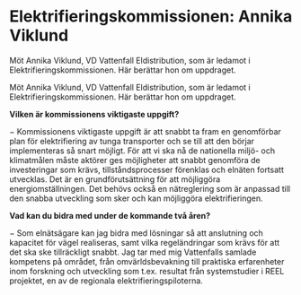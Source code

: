 # Elektrifieringskommissionen: Annika Viklund

Möt Annika Viklund, VD Vattenfall Eldistribution, som är ledamot i Elektrifieringskommissionen. Här berättar hon om uppdraget.

Möt Annika Viklund, VD Vattenfall Eldistribution, som är ledamot i Elektrifieringskommissionen. Här berättar hon om uppdraget.

**Vilken är kommissionens viktigaste uppgift?**

− Kommissionens viktigaste uppgift är att snabbt ta fram en genomförbar plan för elektrifiering av tunga transporter och se till att den börjar implementeras så snart möjligt. För att vi ska nå de nationella miljö- och klimatmålen måste aktörer ges möjligheter att snabbt genomföra de investeringar som krävs, tillståndsprocesser förenklas och elnäten fortsatt utvecklas. Det är en grundförutsättning för att möjliggöra energiomställningen. Det behövs också en nätreglering som är anpassad till den snabba utveckling som sker och kan möjliggöra elektrifieringen.

**Vad kan du bidra med under de kommande två åren?**

− Som elnätsägare kan jag bidra med lösningar så att anslutning och kapacitet för vägel realiseras, samt vilka regeländringar som krävs för att det ska ske tillräckligt snabbt. Jag tar med mig Vattenfalls samlade kompetens på området, från omvärldsbevakning till praktiska erfarenheter inom forskning och utveckling som t.ex. resultat från systemstudier i REEL projektet, en av de regionala elektrifieringspiloterna.
